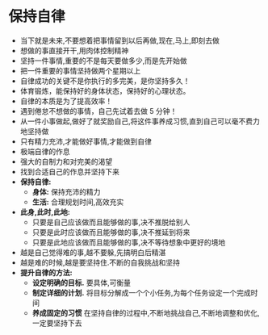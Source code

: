 # 保持自律

- 当下就是未来,不要想着把事情留到以后再做,现在,马上,即刻去做
- 想做的事直接开干,用肉体控制精神
- 坚持一件事情,重要的不是每天要做多少,而是先开始做
- 把一件重要的事情坚持做两个星期以上
- 自律成功的关键不是你执行的多完美，是你坚持多久！
- 体育锻炼，能保持好的身体状态，保持好的心理状态。
- 自律的本质是为了提高效率！
- 遇到倦怠不想做的事情，自己先试着去做 5 分钟！
- 从一件小事做起,做好了就奖励自己,将这件事养成习惯,直到自己可以毫不费力地坚持做
- 只有精力充沛,才能做好事情,才能做到自律
- 极端自律的作息
- 强大的自制力和对完美的渴望
- 找到合适自己的作息并坚持下来
- **保持自律:**
  - **身体:** 保持充沛的精力
  - **生活:** 合理规划时间,高效充实
- **此身,此时,此地:**
  - 只要是自己应该做而且能够做的事,决不推脱给别人
  - 只要是此时应该做而且能够做的事,决不推延到将来
  - 只要是此地应该做而且能够做的事,决不等待想象中更好的境地
- 越是自己觉得难的事,越不要躲,先搞明白后精湛
- 越是难的时候,越是要坚持住.不断的自我挑战和坚持
- **提升自律的方法:**
  - **设定明确的目标.** 要具体,可衡量
  - **制定详细的计划.** 将目标分解成一个个小任务,为每个任务设定一个完成时间
  - **养成固定的习惯** 在坚持自律的过程中,不断地挑战自己,不断地调整和优化,一定要坚持下去
